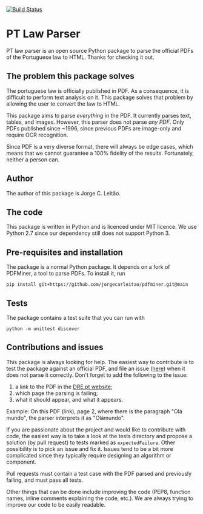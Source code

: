 [![Build Status](https://travis-ci.org/jorgecarleitao/pt_law_parser.svg)](https://travis-ci.org/jorgecarleitao/pt_law_parser)

# PT Law Parser

PT law parser is an open source Python package to parse the official PDFs of the
Portuguese law to HTML. Thanks for checking it out.

## The problem this package solves

The portuguese law is officially published in PDF. As a consequence, it is
difficult to perform text analysis on it. This package solves that problem by
allowing the user to convert the law to HTML.

This package aims to parse *everything* in the PDF. It currently parses text,
tables, and images. However, this parser does not parse *any PDF*. Only PDFs
published since ~1996, since previous PDFs are image-only and require OCR
recognition.

Since PDF is a very diverse format, there will always be edge cases, which means
that we cannot guarantee a 100% fidelity of the results. Fortunately, neither a
person can.

## Author

The author of this package is Jorge C. Leitão.

## The code

This package is written in Python and is licenced under MIT licence.
We use Python 2.7 since our dependency still does not support Python 3.

## Pre-requisites and installation

The package is a normal Python package. It depends on a fork of PDFMiner, a tool
to parse PDFs. To install it, run

`pip install git+https://github.com/jorgecarleitao/pdfminer.git@main`

## Tests

The package contains a test suite that you can run with

`python -m unittest discover`

## Contributions and issues

This package is always looking for help. The easiest way to contribute is to test
the package against an official PDF, and file an issue 
([here](https://github.com/jorgecarleitao/pt_law_parser/issues)) when it does not
parse it correctly. Don't forget to add the following to the issue: 

1. a link to the PDF in the [DRE.pt website](https://dre.pt/);
2. which page the parsing is failing;
3. what it should appear, and what it appears.

Example: On this PDF (link), page 2, where there is the paragraph "Olá mundo",
the parser interprets it as "Olámundo".

If you are passionate about the project and would like to contribute with code,
the easiest way is to take a look at the tests directory and propose a solution
(by pull request) to tests marked as `expectedFailure`. Other possibility
is to pick an issue and fix it. Issues tend to be a bit more complicated since
they typically require designing an algorithm or component.

Pull requests must contain a test case with the PDF parsed and previously failing,
and must pass all tests.

Other things that can be done include improving the code (PEP8, function names, 
inline comments explaining the code, etc.). We are always trying to improve our
code to be easily readable.
